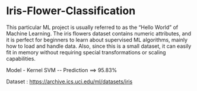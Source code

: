 # Iris-Flower-Classification

This particular ML project is usually referred to as the “Hello World” of Machine Learning. The iris flowers dataset contains numeric attributes, and it is perfect for beginners to learn about supervised ML algorithms, mainly how to load and handle data. Also, since this is a small dataset, it can easily fit in memory without requiring special transformations or scaling capabilities.

Model - Kernel SVM -- Prediction ==> 95.83%

Dataset : https://archive.ics.uci.edu/ml/datasets/iris
